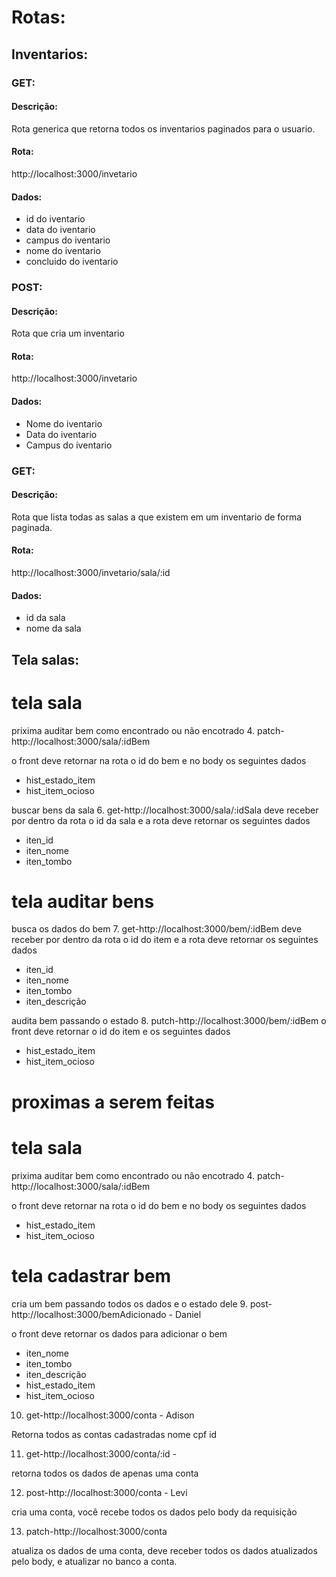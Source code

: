# Rotas:

## Inventarios:

### GET:

#### Descrição:
Rota generica que retorna todos os inventarios paginados para o usuario.

#### Rota:
<div>http://localhost:3000/invetario<div>

#### Dados:
<ul>
    <li>id do iventario</li>
    <li>data do iventario</li>
    <li>campus do iventario</li>
    <li>nome do iventario</li>
    <li>concluido do iventario</li>
</ul>

### POST:

#### Descrição:

Rota que cria um inventario 

#### Rota:
<div>http://localhost:3000/invetario<div>

#### Dados:
<ul>
    <li>Nome do iventario</li>
    <li>Data do iventario</li>
    <li>Campus do iventario</li>
</ul>


### GET:

#### Descrição:
Rota que lista todas as salas a que existem em um inventario de forma paginada.
#### Rota:
<div>http://localhost:3000/invetario/sala/:id<div>

#### Dados:
<ul>
    <li>id da sala</li>
    <li>nome da sala</li>
</ul>



## Tela salas:



# tela sala

prixima
auditar bem como encontrado ou não encotrado
4. patch-http://localhost:3000/sala/:idBem

o front deve retornar na rota o id do bem e no body os seguintes dados
- hist_estado_item
- hist_item_ocioso


buscar bens da sala 
6. get-http://localhost:3000/sala/:idSala
deve receber por dentro da rota o id da sala e a rota deve retornar os seguintes dados
- iten_id
- iten_nome
- iten_tombo

# tela auditar bens

busca os dados do bem 
7. get-http://localhost:3000/bem/:idBem
deve receber por dentro da rota o id do item e a rota deve retornar os seguintes dados
- iten_id
- iten_nome
- iten_tombo
- iten_descrição

audita bem passando o estado 
8. putch-http://localhost:3000/bem/:idBem
o front deve retornar o id do item e os seguintes dados
- hist_estado_item
- hist_item_ocioso


# proximas a serem feitas



# tela sala

prixima
auditar bem como encontrado ou não encotrado
4. patch-http://localhost:3000/sala/:idBem

o front deve retornar na rota o id do bem e no body os seguintes dados
- hist_estado_item
- hist_item_ocioso

# tela cadastrar bem


cria um bem passando todos os dados e o estado dele
9. post-http://localhost:3000/bemAdicionado  - Daniel

o front deve retornar os dados para adicionar o bem
- iten_nome
- iten_tombo
- iten_descrição
- hist_estado_item
- hist_item_ocioso

10. get-http://localhost:3000/conta - Adison 

Retorna todos as contas cadastradas
nome
cpf 
id

11. get-http://localhost:3000/conta/:id - 

retorna todos os dados de apenas uma conta

12. post-http://localhost:3000/conta - Levi

cria uma conta, você recebe todos os dados pelo body da requisição

13. patch-http://localhost:3000/conta

atualiza os dados de uma conta, deve receber todos os dados atualizados pelo body, e atualizar no banco a conta.


